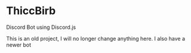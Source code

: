 # ThiccBirb
 Discord Bot using Discord.js
 
 This is an old project, I will no longer change anything here. I also have a newer bot
